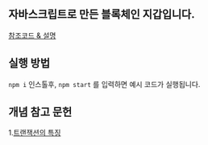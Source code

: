 ## 자바스크립트로 만든 블록체인 지갑입니다.

[참조코드 & 설명](https://blog.logrocket.com/how-to-create-cryptocurrency-javascript/#what-is-blockchain)

## 실행 방법
`npm i` 인스톨후, `npm start` 를 입력하면 예시 코드가 실행됩니다.

## 개념 참고 문헌

1.[트랜잭션의 특징](https://mommoo.tistory.com/62)
